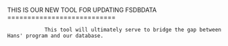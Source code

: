  THIS IS OUR NEW TOOL FOR UPDATING FSDBDATA
                ===========================

                This tool will ultimately serve to bridge the gap between Hans' program and our database. 
                